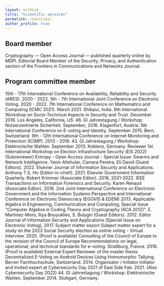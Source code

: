 ```yaml
---
layout: archive
title: "Scientific services"
permalink: /services/
author_profile: true
---
```


Board member
---
Cryptography — Open Access Journal — published quarterly online by MDPI.
Editorial Board Member of the Security, Privacy, and Authentication section of the Frontiers in Communications and Networks Journal.

Program committee member
---
15th - 17th International Conference on Availability, Reliability and Security (ARES). 2020 - 2022.
5th - 7th International Joint Conference on Electronic Voting. 2020 - 2022.
7th International Conference on Mathematics and Computing (ICMC 2021). March 2021. Shibpur, India.
6th International Workshop on Socio-Technical Aspects in Security and Trust. December 2016. Los Angeles, California, US.
46. GI Jahrestagung / Workshop: Nutzerzentrierte Sicherheit. September, 2016. Klagenfurt, Austria.
5th International Conference on E-voting and Identity. September 2015. Bern, Switzerland.
9th - 12th International Conference on Internet Monitoring and Protection (ICIMP). 2013 - 2016.
43. GI Jahrestagung / Workshop: Elektronische Wahlen. September 2013. Koblenz, Germany.
Reviewer
1st International Workshop on Election Infrastructure Security (EIS 2022) (Subreviewer)
Entropy - Open Access Journal - Special Issue: Swarms and Network Intelligence.  Yaniv Altshuler, Camara Pereira, Eli David (Guest Editors). 2022.
Elsevier Journal of Information Security and Applications. Anthony T.S. Ho (Editor-in-chief). 2021.
Elsevier Government Information Quarterly. Robert Krimmer (Associate Editor). 2018, 2021-2022.
IEEE Transactions on Information Forensics and Security. Karen Renaud (Associate Editor). 2016.
2nd Joint International Conference on Electronic Government and the Information Systems Perspective and International Conference on Electronic Democracy (EGOVIS & EDEM) 2013.
Applicable Algebra in Engineering, Communication and Computing, Special Issue "Computer Algebra in Coding Theory and Cryptography (ACA 2012)". E. Martinez-Moro, Iliya Bouyukliev, S. Bulygin (Guest Editors). 2012.
Editor
Journal of Information Security and Applications (Special Issue on Electronic Voting), 2017.
Subject matter export
Subject matter expert for a study on the 2023 Social Security election as online voting - Virtual Interview. 2020. (Proof is available)
Consulting of the Council of Europe to the revision of the Council of Europe Recommendations on legal, operational, and technical standards for e-voting. Straßburg, France. 2016. (Proof is available)
External Expert Reviewer of the master thesis: Decentralized E-Voting on Android Devices Using Homomorphic Tallying. Berner Fachhochschule, Switzerland. 2014.
Organisator / Initiator
Initiator and invited expert at Cybersecurity Day 2021 of East Side Fab. 2021. (Also Cybersecurity Day 2022)
44. GI Jahrestagung / Workshop: Elektronische Wahlen. September 2014. Stuttgart, Germany.
